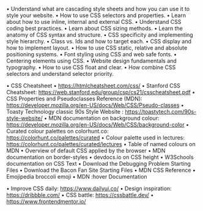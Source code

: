 • Understand what are cascading style sheets and how you can use it to style your website.
• How to use CSS selectors and properties.
• Learn about how to use inline, internal and external CSS.
• Understand CSS coding best practices.
• Learn about CSS sizing methods.
• Learn the anatomy of CSS syntax and structure.
• CSS specificity and implementing style hierarchy.
• Class vs. Ids and how to target each.
• CSS display and how to implement layout.
• How to use CSS static, relative and absolute positioning systems.
• Font styling using CSS and web safe fonts.
• Centering elements using CSS.
• Website design fundamentals and typography.
• How to use CSS float and clear.
• How combine CSS selectors and understand selector priority.

• CSS Cheatsheet
• https://htmlcheatsheet.com/css/
• Stanford CSS Cheatsheet: https://web.stanford.edu/group/csp/cs21/csscheatsheet.pdf
• CSS Properties and Pseudoclasses Reference (MDN): https://developer.mozilla.org/en-US/docs/Web/CSS/Pseudo-classes
• Toasty Technology classic 90s Style Website : https://toastytech.com/90s-style-website/
• MDN documentation on background colour: https://developer.mozilla.org/en-US/docs/Web/CSS/background-color
• Curated colour palettes on colorhunt.co: https://colorhunt.co/palettes/curated
• Colour palette used in lectures: https://colorhunt.co/palettes/curated/lectures
• Table of named colours on MDN
• Overview of default CSS applied by the browser
• MDN documentation on border-styles
• devdocs.io on CSS height
• W3Schools documentation on CSS Text
• Download the Debugging Problem Starting Files
• Download the Bacon Fan Site Starting Files
• MDN CSS Reference
• Emojipedia broccoli emoji
• MDN :hover Documentation

• Improve CSS daily: https://www.dailyui.co/
• Design inspiration: https://dribbble.com/
• CSS battle: https://cssbattle.dev/
• https://www.frontendmentor.io/

